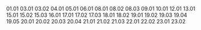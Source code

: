 01.01
03.01
03.02
04.01
05.01
06.01
08.01
08.02
08.03
09.01
10.01
12.01
13.01
15.01
15.02
15.03
16.01
17.01
17.02
17.03
18.01
18.02
19.01
19.02
19.03
19.04
19.05
20.01
20.02
20.03
20.04
21.01
21.02
21.03
22.01
22.02
23.01
23.02
